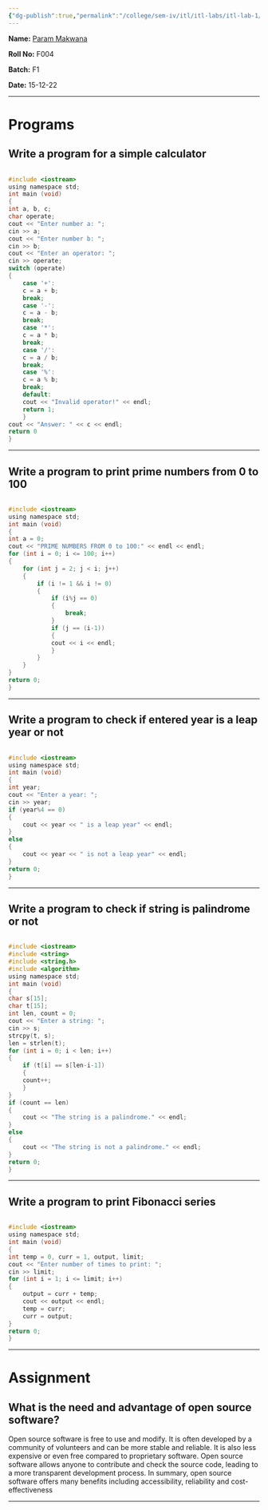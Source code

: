 ```yaml
---
{"dg-publish":true,"permalink":"/college/sem-iv/itl/itl-labs/itl-lab-1/"}
---
```


**Name:** [Param Makwana](mailto:paramsinghmakwana@gmail.com)                                                                                                                                                     

**Roll No:** F004

**Batch:** F1

**Date:** 15-12-22

___

# Programs

## Write a program for a simple calculator

```C

#include <iostream>
using namespace std;
int main (void)
{
int a, b, c;
char operate;
cout << "Enter number a: ";
cin >> a;
cout << "Enter number b: ";
cin >> b;
cout << "Enter an operator: ";
cin >> operate;
switch (operate)
{
	case '+':
	c = a + b;
	break;
	case '-':
	c = a - b;
	break;
	case '*':
	c = a * b;
	break;
	case '/':
	c = a / b;
	break;
	case '%':
	c = a % b;
	break;
	default:
	cout << "Invalid operator!" << endl;
	return 1;
	}
cout << "Answer: " << c << endl;
return 0
}

```

___

## Write a program to print prime numbers from 0 to 100

```C

#include <iostream>
using namespace std;
int main (void)
{
int a = 0;
cout << "PRIME NUMBERS FROM 0 to 100:" << endl << endl;
for (int i = 0; i <= 100; i++)
{
	for (int j = 2; j < i; j++)
	{
		if (i != 1 && i != 0)
		{
			if (i%j == 0)
			{
				break;
			}
			if (j == (i-1))
			{
			cout << i << endl;
			}
		}
	}
}
return 0;
}

```

___

## Write a program to check if entered year is a leap year or not

```C

#include <iostream>
using namespace std;
int main (void)
{
int year;
cout << "Enter a year: ";
cin >> year;
if (year%4 == 0)
{
	cout << year << " is a leap year" << endl;
}
else
{
	cout << year << " is not a leap year" << endl;
}
return 0;
}

```

___

## Write a program to check if string is palindrome or not

```C

#include <iostream>
#include <string>
#include <string.h>
#include <algorithm>
using namespace std;
int main (void)
{
char s[15];
char t[15];
int len, count = 0;
cout << "Enter a string: ";
cin >> s;
strcpy(t, s);
len = strlen(t);
for (int i = 0; i < len; i++)
{
	if (t[i] == s[len-i-1])
	{
	count++;
	}
}
if (count == len)
{
	cout << "The string is a palindrome." << endl;
}
else
{
	cout << "The string is not a palindrome." << endl;
}
return 0;
}

```

___

## Write a program to print Fibonacci series

```C

#include <iostream>
using namespace std;
int main (void)
{
int temp = 0, curr = 1, output, limit;
cout << "Enter number of times to print: ";
cin >> limit;
for (int i = 1; i <= limit; i++)
{
	output = curr + temp;
	cout << output << endl;
	temp = curr;
	curr = output;
}
return 0;
}

```

___

# Assignment

## What is the need and advantage of open source software?

Open source software is free to use and modify. It is often developed by a community of volunteers and can be more stable and reliable. It is also less expensive or even free compared to proprietary software. Open source software allows anyone to contribute and check the source code, leading to a more transparent development process. In summary, open source software offers many benefits including accessibility, reliability and cost-effectiveness

___
